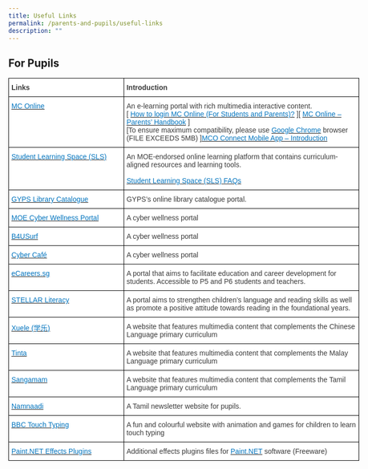 ```yaml
---
title: Useful Links
permalink: /parents-and-pupils/useful-links
description: ""
---
```

For Pupils
----------

<style type="text/css">
.tg  {border-collapse:collapse;border-spacing:0;margin:0px auto;}
.tg td{border-color:black;border-style:solid;border-width:1px;font-family:Arial, sans-serif;font-size:14px;
  overflow:hidden;padding:10px 5px;word-break:normal;}
.tg th{border-color:black;border-style:solid;border-width:1px;font-family:Arial, sans-serif;font-size:14px;
  font-weight:normal;overflow:hidden;padding:10px 5px;word-break:normal;}
.tg .tg-dox4{background-color:#FFF;color:#3A3A3A;text-align:left;vertical-align:top}
.tg .tg-c1uv{background-color:#FFF;color:#3A3A3A;font-weight:bold;text-align:left;vertical-align:top}
</style>
<table class="tg" style="undefined;table-layout: fixed; width: 700px">
<colgroup>
<col style="width: 230px">
<col style="width: 470px">
</colgroup>
<tbody>
  <tr>
    <td class="tg-c1uv"><span style="font-weight:bold;font-style:inherit">Links</span></td>
    <td class="tg-dox4"><span style="font-weight:inherit;font-style:inherit"> </span><span style="font-weight:bold;font-style:inherit">Introduction</span></td>
  </tr>
  <tr>
    <td class="tg-dox4"><span style="font-weight:inherit;font-style:inherit"> </span><a href="https://www.mconline.sg/"><span style="font-weight:inherit;font-style:inherit;text-decoration:none;color:#0274BE;background-color:transparent">MC Online</span></a></td>
    <td class="tg-dox4"><span style="font-weight:inherit;font-style:inherit"> An e-learning portal with rich multimedia interactive content.</span><br><span style="font-weight:inherit;font-style:inherit">[ </span><a href="MC-Online-Login-Tutorial.pdf" target="_blank" rel="noopener noreferrer"><span style="font-weight:inherit;font-style:inherit;text-decoration:none;color:#0274BE;background-color:transparent">How to login MC Online (For Students and Parents)?</span></a><span style="font-weight:inherit;font-style:italic"> </span><span style="font-weight:inherit;font-style:inherit">][</span> <a href="MC-Online-Parents-Handbook.pdf" target="_blank" rel="noopener noreferrer"><span style="font-weight:inherit;font-style:inherit;text-decoration:none;color:#0274BE;background-color:transparent">MC Online – Parents’ Handbook</span></a> <span style="font-weight:inherit;font-style:inherit">]</span><br><span style="font-weight:inherit;font-style:inherit">[To ensure maximum compatibility, please use</span> <a href="https://www.google.com/intl/en/chrome/browser/" target="_blank" rel="noopener noreferrer"><span style="font-weight:inherit;font-style:inherit;text-decoration:none;color:#0274BE;background-color:transparent">Google Chrome</span></a> <span style="font-weight:inherit;font-style:inherit">browser (FILE EXCEEDS 5MB) ]</span><a href="(LINKPDFHERE)" target="_blank" rel="noopener noreferrer"><span style="font-weight:inherit;font-style:inherit;text-decoration:none;color:#0274BE;background-color:transparent">MCO Connect Mobile App – Introduction</span></a></td>
  </tr>
  <tr>
    <td class="tg-dox4"><span style="font-weight:inherit;font-style:inherit"> </span><a href="https://vle.learning.moe.edu.sg/login"><span style="font-weight:inherit;font-style:inherit;text-decoration:none;color:#0274BE;background-color:transparent">Student Learning Space (SLS)</span></a></td>
    <td class="tg-dox4"><span style="font-weight:inherit;font-style:inherit"> An MOE-endorsed online learning platform that contains curriculum-aligned resources and learning tools.</span><br><br><a href="/student-learning-space-faqs"><span style="font-weight:inherit;font-style:inherit;text-decoration:none;color:#0274BE;background-color:transparent">Student Learning Space (SLS) FAQs</span></a></td>
  </tr>
  <tr>
    <td class="tg-dox4"><span style="font-weight:inherit;font-style:inherit"> </span><a href="https://schoolibrary.moe.edu.sg/guangyangpri/cgi-bin/spydus.exe/MSGTRN/WPAC/HOME"><span style="font-weight:inherit;font-style:inherit;text-decoration:none;color:#0274BE;background-color:transparent">GYPS Library Catalogue</span></a></td>
    <td class="tg-dox4"><span style="font-weight:inherit;font-style:inherit"> GYPS’s online library catalogue portal.</span></td>
  </tr>
  <tr>
    <td class="tg-dox4"><span style="font-weight:inherit;font-style:inherit"> </span><a href="https://ictconnection.moe.edu.sg/cyber-wellness/cyber-wellness-101"><span style="font-weight:inherit;font-style:inherit;text-decoration:none;color:#0274BE;background-color:transparent">MOE Cyber Wellness Portal</span></a></td>
    <td class="tg-dox4"><span style="font-weight:inherit;font-style:inherit"> A cyber wellness portal</span></td>
  </tr>
  <tr>
    <td class="tg-dox4"><span style="font-weight:inherit;font-style:inherit"> </span><a href="https://www.b4usurf.org/index.php?page=youths"><span style="font-weight:inherit;font-style:inherit;text-decoration:none;color:#0274BE;background-color:transparent">B4USurf</span></a></td>
    <td class="tg-dox4"><span style="font-weight:inherit;font-style:inherit"> A cyber wellness portal</span></td>
  </tr>
  <tr>
    <td class="tg-dox4"><span style="font-weight:inherit;font-style:inherit"> </span><a href="https://www.thinkuknow.co.uk/8_10/cybercafe/"><span style="font-weight:inherit;font-style:inherit;text-decoration:none;color:#0274BE;background-color:transparent">Cyber Café</span></a></td>
    <td class="tg-dox4"><span style="font-weight:inherit;font-style:inherit"> A cyber wellness portal</span></td>
  </tr>
  <tr>
    <td class="tg-dox4"><span style="font-weight:inherit;font-style:inherit"> </span><a href="https://ecareers.sg/"><span style="font-weight:inherit;font-style:inherit;text-decoration:none;color:#0274BE;background-color:transparent">eCareers.sg</span></a></td>
    <td class="tg-dox4"><span style="font-weight:inherit;font-style:inherit"> A portal that aims to facilitate education and career development for students. Accessible to P5 and P6 students and teachers.</span></td>
  </tr>
  <tr>
    <td class="tg-dox4"><span style="font-weight:inherit;font-style:inherit"> </span><a href="https://www.stellarliteracy.sg/"><span style="font-weight:inherit;font-style:inherit;text-decoration:none;color:#0274BE;background-color:transparent">STELLAR Literacy</span></a></td>
    <td class="tg-dox4"><span style="font-weight:inherit;font-style:inherit"> A portal aims to strengthen children’s language and reading skills as well as promote a positive attitude towards reading in the foundational years.</span></td>
  </tr>
  <tr>
    <td class="tg-dox4"><span style="font-weight:inherit;font-style:inherit"> </span><a href="https://xuele.moe.edu.sg/"><span style="font-weight:inherit;font-style:inherit;text-decoration:none;color:#0274BE;background-color:transparent">Xuele (学乐)</span></a></td>
    <td class="tg-dox4"><span style="font-weight:inherit;font-style:inherit"> A website that features multimedia content that complements the Chinese Language primary curriculum</span></td>
  </tr>
  <tr>
    <td class="tg-dox4"><span style="font-weight:inherit;font-style:inherit"> </span><a href="https://tinta.moe.edu.sg/"><span style="font-weight:inherit;font-style:inherit;text-decoration:none;color:#0274BE;background-color:transparent">Tinta</span></a></td>
    <td class="tg-dox4"><span style="font-weight:inherit;font-style:inherit"> A website that features multimedia content that complements the Malay Language primary curriculum</span></td>
  </tr>
  <tr>
    <td class="tg-dox4"><span style="font-weight:inherit;font-style:inherit"> </span><a href="https://sangamam.moe.edu.sg/"><span style="font-weight:inherit;font-style:inherit;text-decoration:none;color:#0274BE;background-color:transparent">Sangamam</span></a></td>
    <td class="tg-dox4"><span style="font-weight:inherit;font-style:inherit"> A website that features multimedia content that complements the Tamil Language primary curriculum</span></td>
  </tr>
  <tr>
    <td class="tg-dox4"><span style="font-weight:inherit;font-style:inherit"> </span><a href="https://namnaadi.edumall.sg/"><span style="font-weight:inherit;font-style:inherit;text-decoration:none;color:#0274BE;background-color:transparent">Namnaadi</span></a></td>
    <td class="tg-dox4"><span style="font-weight:inherit;font-style:inherit"> A Tamil newsletter website for pupils.</span></td>
  </tr>
  <tr>
    <td class="tg-dox4"><span style="font-weight:inherit;font-style:inherit"> </span><a href="https://www.bbc.co.uk/schools/typing/"><span style="font-weight:inherit;font-style:inherit;text-decoration:none;color:#0274BE;background-color:transparent">BBC Touch Typing</span></a></td>
    <td class="tg-dox4"><span style="font-weight:inherit;font-style:inherit"> A fun and colourful website with animation and games for children to learn touch typing</span></td>
  </tr>
  <tr>
    <td class="tg-dox4"><span style="font-weight:inherit;font-style:inherit"> </span><a href="https://www.guangyangpri.moe.edu.sg/wp-content/uploads/2020/11/Paint.NET-Plug-in.zip"><span style="font-weight:inherit;font-style:inherit;text-decoration:none;color:#0274BE;background-color:transparent">Paint.NET Effects Plugins</span></a></td>
    <td class="tg-dox4"><span style="font-weight:inherit;font-style:inherit"> Additional effects plugins files for</span> <a href="https://www.getpaint.net/"><span style="font-weight:inherit;font-style:inherit;text-decoration:none;color:#0274BE;background-color:transparent">Paint.NET</span></a> <span style="font-weight:inherit;font-style:inherit">software (Freeware)</span></td>
  </tr>
</tbody>
</table>